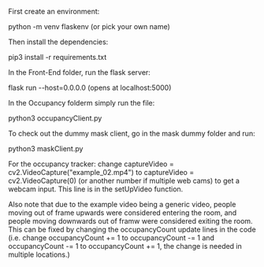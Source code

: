 First create an environment:

python -m venv flaskenv (or pick your own name)

Then install the dependencies:

pip3 install -r requirements.txt

In the Front-End folder, run the flask server:

flask run --host=0.0.0.0 (opens at localhost:5000)

In the Occupancy folderm simply run the file:

python3 occupancyClient.py

To check out the dummy mask client, go in the mask dummy folder and run:

python3 maskClient.py

For the occupancy tracker: change captureVideo = cv2.VideoCapture("example_02.mp4") to captureVideo = cv2.VideoCapture(0) (or another number if multiple web cams) to get a webcam input. This line is in the setUpVideo function.

Also note that due to the example video being a generic video, people moving out of frame upwards were considered entering the room, and people moving downwards out of framw were considered exiting the room. This can be fixed by changing the occupancyCount update lines in the code (i.e. change occupancyCount += 1 to occupancyCount -= 1 and occupancyCount -= 1 to occupancyCount += 1, the change is needed in multiple locations.)
